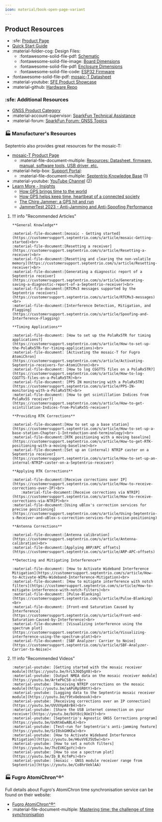```yaml
---
icon: material/book-open-page-variant
---
```


## Product Resources

- :sfe: [Product Page](https://https://www.sparkfun.com/sparkpnt-gnss-disciplined-oscillator.html)
- [Quick Start Guide](./assets/quick_start_guide-v10.pdf)
- :material-folder-cog: Design Files:
	- :fontawesome-solid-file-pdf: [Schematic](./assets/board_files/schematic.pdf)
	- :fontawesome-solid-file-image: [Board Dimensions](./assets/board_files/dimensions.png)
	- :fontawesome-solid-file-pdf: [Enclosure Dimensions](./assets/board_files/dimensions-enclosure.pdf)
	- :fontawesome-solid-file-code: [ESP32 Firmware](https://github.com/sparkfun/SparkFun_GNSSDO/tree/main/Firmware/GNSSDO_Firmware)
- :fontawesome-solid-file-pdf: [mosaic-T Datasheet](./assets/component_documentation/Mosaic%20Hardware%20Manual_v1.8.0.pdf)
- :material-youtube: [SFE Product Showcase](https://www.youtube.com/watch?v=WI0NbXBxeUo)
- :material-github: [Hardware Repo](https://github.com/sparkfun/SparkFun_GNSSDO)


### :sfe: Additional Resources

- [GNSS Product Category](https://www.sparkfun.com/categories/4)
- :material-account-supervisor: [SparkFun Technical Assistance](https://www.sparkfun.com/technical_assistance)
- :material-forum: [SparkFun Forum: GNSS Topics](https://community.sparkfun.com/c/global-positioning-system-gps/96)


### 🏭 Manufacturer's Resources
Septentrio also provides great resources for the mosaic-T:

<div class="annotate" markdown>

- [mosaic-T Product Page](https://www.septentrio.com/en/products/gnss-receivers/gnss-receiver-modules/mosaic-t)
	- :material-file-document-multiple: [Resources: Datasheet, firmware, manual, software tools, USB driver, etc.](https://www.septentrio.com/en/products/gnss-receivers/gnss-receiver-modules/mosaic-t#resources)
- :material-help-box: [Support Portal](https://customersupport.septentrio.com/s/):
	- :material-file-document-multiple: [Septentrio Knowledge Base](https://customersupport.septentrio.com/s/topiccatalog) (1)
- :material-youtube: [YouTube Channel](https://www.youtube.com/@SeptentrioGNSS) (2)
- [Learn More - Insights](https://www.septentrio.com/en/learn-more/insights)
	- [How GPS brings time to the world](https://www.septentrio.com/en/learn-more/insights/how-gps-brings-time-world)
	- [How GPS helps keep time, heartbeat of a connected society](https://www.septentrio.com/en/learn-more/insights/how-gps-helps-keeping-time-heartbeat-connected-society)
	- [The Chirp Jammer: a GPS hit and run](https://www.septentrio.com/en/learn-more/insights/chirp-jammer-gps-hit-and-run)
	- [JammerTest 2023 - Anti-Jamming and Anti-Spoofing Performance](https://www.septentrio.com/en/learn-more/insights/most-resilient-gnss-receiver-results-jammertest-norway)

</div>

1.	!!! info "Recommended Articles"

		**General Knowledge**

		:material-file-document:[mosaic - Getting started](https://customersupport.septentrio.com/s/article/mosaic-Getting-started)<br>
		:material-file-document:[Resetting a receiver](https://customersupport.septentrio.com/s/article/Resetting-a-receiver)<br>
		:material-file-document:[Resetting and clearing the non-volatile memory](https://customersupport.septentrio.com/s/article/Resetting-receiver)<br>
		:material-file-document:[Generating a diagnostic report of a Septentrio receiver](https://customersupport.septentrio.com/s/article/Generating-saving-a-diagnostic-report-of-a-Septentrio-receiver)<br>
		:material-file-document:[RTCMv3 messages supported by the Septentrio receivers](https://customersupport.septentrio.com/s/article/RTCMv3-messages)<br>
		:material-file-document:[Interference Detection, Mitigation, and Flagging](https://customersupport.septentrio.com/s/article/Spoofing-and-Interference-Flagging)

		**Timing Applications**

		:material-file-document: [How to set up the PolaRx5TR for timing applications?](https://customersupport.septentrio.com/s/article/How-to-set-up-the-PolaRx5TR-for-timing-applications)<br>
		:material-file-document: [Activating the mosaic-T for Fugro AtomiChron](https://customersupport.septentrio.com/s/article/Activating-Septentrio-receivers-for-AtomiChron)<br>
		:material-file-document: [How to log CGGTTS files on a PolaRx5TR?](https://customersupport.septentrio.com/s/article/How-to-log-CGGTTS-files-on-a-PolaRx5TR)<br>
		:material-file-document: [PPS IN monitoring with a PolaRx5TR](https://customersupport.septentrio.com/s/article/PPS-IN-monitoring-with-a-PolaRx5TR)<br>
		:material-file-document: [How to get scintillation Indices from PolaRx5S receiver?](https://customersupport.septentrio.com/s/article/How-to-get-scintillation-Indices-from-PolaRx5S-receiver)

		**Providing RTK Corrections**

		:material-file-document:[How to set up a base station](https://customersupport.septentrio.com/s/article/How-to-set-up-a-base-station-Chapter-1-Introduction-and-terminology)<br>
		:material-file-document:[RTK positioning with a moving baseline](https://customersupport.septentrio.com/s/article/How-to-get-RTK-positioning-with-a-moving-baseline)<br>
		:material-file-document:[Set up an (internal) NTRIP caster on a Septentrio receiver](https://customersupport.septentrio.com/s/article/How-to-set-up-an-internal-NTRIP-caster-on-a-Septentrio-receiver)

		**Applying RTK Corrections**

		:material-file-document:[Receive corrections over IP](https://customersupport.septentrio.com/s/article/How-to-receive-corrections-over-IP)<br>
			:material-file-document:[Receive corrections via NTRIP](https://customersupport.septentrio.com/s/article/How-to-receive-corrections-via-NTRIP)<br>
		:material-file-document:[Using uBlox's correction services for precise positioning](https://customersupport.septentrio.com/s/article/Using-Septentrio-s-Receiver-and-uBlox-s-correction-services-for-precise-positioning)

		**Antenna Corrections**

		:material-file-document:[Antenna calibration](https://customersupport.septentrio.com/s/article/Antenna-calibration)<br>
		:material-file-document:[Applying ARP/APC offsets](https://customersupport.septentrio.com/s/article/ARP-APC-offsets)

		**Detecting and Mitigating Interference**

		:material-file-document: [How to Activate Wideband Interference Mitigation](https://customersupport.septentrio.com/s/article/How-to-Activate-WIMu-Wideband-Interference-Mitigation)<br>
		:material-file-document: [How to mitigate interference with notch filters](https://customersupport.septentrio.com/s/article/How-to-mitigate-interference-with-notch-filters)<br>
		:material-file-document: [Pulse-Blanking](https://customersupport.septentrio.com/s/article/Pulse-Blanking)<br>
		:material-file-document: [Front-end Saturation Caused by Interference](https://customersupport.septentrio.com/s/article/Front-end-Saturation-Caused-by-Interference)<br>
		:material-file-document: [Visualizing interference using the spectrum plot](https://customersupport.septentrio.com/s/article/Visualizing-interference-using-the-spectrum-plot)<br>
		:material-file-document: [SBF Analyzer: Carrier to Noise](https://customersupport.septentrio.com/s/article/SBF-Analyzer-Carrier-to-Noise)<


2.	!!! info "Recommended Videos"

		:material-youtube: [Getting started with the mosaic receiver module](https://youtu.be/hrL5J6Q5gX8)<br>
		:material-youtube: [Output NMEA data on the mosaic receiver module](https://youtu.be/ArtePkC58-o)<br>
		:material-youtube: [Receiving NTRIP corrections on the mosaic module](https://youtu.be/aAPoRpSR0tY)<br>
		:material-youtube: [Logging data to the Septentrio mosaic receiver module](https://youtu.be/Y9tvOebnoxk)<br>
		:material-youtube: [Receiving corrections over an IP connection](https://youtu.be/UVUVXpA8rB4)<br>
		:material-youtube: [Share the USB internet connection on your receiver](https://youtu.be/bUt8cL9Ue1Y)<br>
		:material-youtube: [Septentrio's Agnostic GNSS Corrections program](https://youtu.be/UxNtmEwABL4)<br>
		:material-youtube: [Test-run for Septentrio's anti-jamming feature](https://youtu.be/SzI0skGHKEw)<br>
		:material-youtube: [How to Activate Wideband Interference Mitigation](https://youtu.be/H6uVVEJ5U5w)<br>
		:material-youtube: [How to set a notch filters](https://youtu.be/7hzEVKCgoYc)<br>
		:material-youtube: [How to use a spectrum plot](https://youtu.be/Ib_B_KcfmPs)<br>
		:material-youtube: [mosaic - GNSS module receiver range from Septentrio](https://youtu.be/Co8hrVeklAA)


### 🏭 Fugro AtomiChron^®^
Full details about Fugro's AtomiChron time synchronisation service can be found on their website:

- [Fugro AtomiChron^®^](https://www.fugro.com/expertise/other-expertise/atomichron)
- :material-file-document-multiple: [Mastering time: the challenge of time synchronisation](https://www.fugro.com/news/podcasts/2024/mastering-time-the-challenge-of-time-synchronisation)

